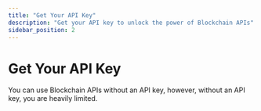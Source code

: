```yaml
---
title: "Get Your API Key"
description: "Get your API key to unlock the power of Blockchain APIs"
sidebar_position: 2
---
```


# Get Your API Key

You can use Blockchain APIs without an API key, however, without an API key,
you are heavily limited.
